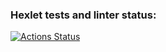 ### Hexlet tests and linter status:
[![Actions Status](https://github.com/erogatneva/qa-auto-engineer-javascript-project-44/actions/workflows/hexlet-check.yml/badge.svg)](https://github.com/erogatneva/qa-auto-engineer-javascript-project-44/actions)